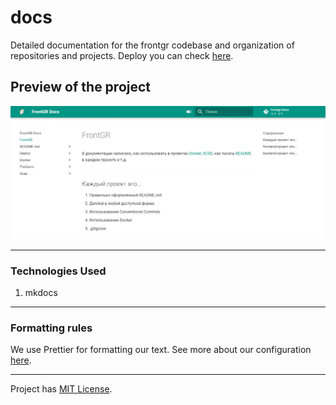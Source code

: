 # docs

Detailed documentation for the frontgr codebase and organization of repositories and projects. Deploy you can check [here](https://frontgr.github.io/docs/).

## Preview of the project

![Preview image](./docs/assets/preview.webp)

---

### Technologies Used

1. mkdocs

---

### Formatting rules

We use Prettier for formatting our text. See more about our configuration [here](https://frontgr.github.io/docs/prettierrc/prettierrc/).

---

Project has [MIT License](https://github.com/frontgr/docs/blob/main/LICENSE).
